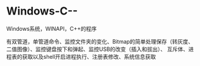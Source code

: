 # Windows-C--
Windows系统，WINAPI，C++的程序

有双管道，单管道命令、监控文件夹的变化、Bitmap的简单处理保存（转灰度、二值图像）、监控键盘按下和弹起、监控USB的改变（插入和拔出）、
互斥体、进程表的获取以及shell开启进程执行、注册表修改、系统信息获取
